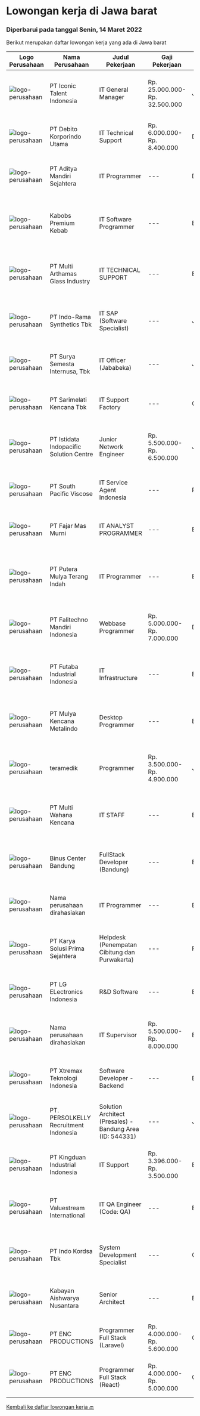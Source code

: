 
  # Lowongan kerja di Jawa barat

  ### Diperbarui pada tanggal Senin, 14 Maret 2022

  Berikut merupakan daftar lowongan kerja yang ada di Jawa barat

  |Logo Perusahaan | Nama Perusahaan | Judul Pekerjaan | Gaji Pekerjaan | Lokasi | Deskripsi | Tanggal diunggah | Pranala |
  | -------------- | --------------- | --------------- | --------- | --------- | -------------- | ------- | ----------- |
  |![logo-perusahaan](https://image-service-cdn.seek.com.au/f5b5f929f9bdb5a01fc793ad27c3e2d43ee966b9/ee4dce1061f3f616224767ad58cb2fc751b8d2dc)|PT Iconic Talent Indonesia|IT General Manager|Rp. 25.000.000-Rp. 32.500.000|Jawa Barat|Requirements: Candidate must possess at least a Bachelor's Degree, Computer Science/Information Technology, Engineering (Computer/Telecommunication)...|Minggu, 13 Maret 2022|https://www.jobstreet.co.id/id/job/it-general-manager-3818730?token=0~889d7437-b5b6-4888-9525-f0ce260555b8&sectionRank=1&jobId=jobstreet-id-job-3818730|
|![logo-perusahaan](https://image-service-cdn.seek.com.au/06c5f455483b29e4428252530c99cbb3ca6c3a63/ee4dce1061f3f616224767ad58cb2fc751b8d2dc)|PT Debito Korporindo Utama|IT Technical Support|Rp. 6.000.000-Rp. 8.400.000|Depok|Responsibilities Provide initial problem, determination to the standard application, and assist end-users to determine whether a problem is on...|Jumat, 11 Maret 2022|https://www.jobstreet.co.id/id/job/it-technical-support-3817454?token=0~889d7437-b5b6-4888-9525-f0ce260555b8&sectionRank=2&jobId=jobstreet-id-job-3817454|
|![logo-perusahaan](https://image-service-cdn.seek.com.au/78af9044461801b694743c76d10e7051cef5c0d0/ee4dce1061f3f616224767ad58cb2fc751b8d2dc)|PT Aditya Mandiri Sejahtera|IT Programmer|---|Depok|Qualification : Maximum 32 years old Candidate must at least Associate's Degree in IT Major or related major At least 1 years experience Heaving...|Minggu, 13 Maret 2022|https://www.jobstreet.co.id/id/job/it-programmer-3808371?token=0~889d7437-b5b6-4888-9525-f0ce260555b8&sectionRank=3&jobId=jobstreet-id-job-3808371|
|![logo-perusahaan](https://image-service-cdn.seek.com.au/078f18cc282ec05acc50e84995109c7012f8c9ba/ee4dce1061f3f616224767ad58cb2fc751b8d2dc)|Kabobs Premium Kebab|IT Software Programmer|---|Bandung|Pendidikan min. D3 Teknik Informatika/Sistem Informasi/Ilmu Komputer/sejenis Pengalaman min. 2 tahun sebagai Programmer Kemampuan yang harus dimiliki:...|Minggu, 13 Maret 2022|https://www.jobstreet.co.id/id/job/it-software-programmer-3818792?token=0~889d7437-b5b6-4888-9525-f0ce260555b8&sectionRank=4&jobId=jobstreet-id-job-3818792|
|![logo-perusahaan](https://image-service-cdn.seek.com.au/63c23608a548a9f32ca37b1177f7cf52ab722b8f/ee4dce1061f3f616224767ad58cb2fc751b8d2dc)|PT Multi Arthamas Glass Industry|IT TECHNICAL SUPPORT|---|Bekasi|Kualifikasi : Pendidikan D3/S1 Teknik Informatika/Sistem Informasi Usia maksimal 30 tahun Berpengalaman pada bidang yang sama kurang lebih 1 tahun...|Jumat, 11 Maret 2022|https://www.jobstreet.co.id/id/job/it-technical-support-3818279?token=0~889d7437-b5b6-4888-9525-f0ce260555b8&sectionRank=5&jobId=jobstreet-id-job-3818279|
|![logo-perusahaan](https://image-service-cdn.seek.com.au/111c547d1a72c72834036def0e7e00b335577daf/ee4dce1061f3f616224767ad58cb2fc751b8d2dc)|PT Indo-Rama Synthetics Tbk|IT SAP (Software Specialist)|---|Jawa Barat|Job Responsibilities : Coordinating with Corportae Team for implementation SAP S4/HANA at plant.  Integration of SAP S4/HANA with Plant...|Minggu, 13 Maret 2022|https://www.jobstreet.co.id/id/job/it-sap-software-specialist-3808269?token=0~889d7437-b5b6-4888-9525-f0ce260555b8&sectionRank=6&jobId=jobstreet-id-job-3808269|
|![logo-perusahaan](https://image-service-cdn.seek.com.au/3686f82f3069dcbc44da57e6e90cf98aba720043/ee4dce1061f3f616224767ad58cb2fc751b8d2dc)|PT Surya Semesta Internusa, Tbk|IT Officer (Jababeka)|---|Jawa Barat|Job Description: Ensure all computer devices such as servers, PABX, printers, scanners and other IT devices can be used and work properly Ensure that...|Jumat, 11 Maret 2022|https://www.jobstreet.co.id/id/job/it-officer-jababeka-3817848?token=0~889d7437-b5b6-4888-9525-f0ce260555b8&sectionRank=7&jobId=jobstreet-id-job-3817848|
|![logo-perusahaan](https://image-service-cdn.seek.com.au/c3b7ba6190e22e5e4fdbef2273440da00322a6cc/ee4dce1061f3f616224767ad58cb2fc751b8d2dc)|PT Sarimelati Kencana Tbk|IT Support Factory|---|Cikarang|Job Descripstions : Installing and configuring computer hardware, software, systems, networks, printers, and scanners. Developing and maintaining...|Kamis, 10 Maret 2022|https://www.jobstreet.co.id/id/job/it-support-factory-3816609?token=0~889d7437-b5b6-4888-9525-f0ce260555b8&sectionRank=8&jobId=jobstreet-id-job-3816609|
|![logo-perusahaan](https://image-service-cdn.seek.com.au/d1bf0b6796507252bc7fdbbc608c29fe8470c521/ee4dce1061f3f616224767ad58cb2fc751b8d2dc)|PT Istidata Indopacific Solution Centre|Junior Network Engineer|Rp. 5.500.000-Rp. 6.500.000|Jawa Barat|Tugas dan Tanggung Jawab: Pembuatan RAB (Rencana Anggaran Biaya) untuk instalasi atau re-layout jaringan data sesuai kebutuhan perusahaan setiap...|Minggu, 13 Maret 2022|https://www.jobstreet.co.id/id/job/junior-network-engineer-3818702?token=0~889d7437-b5b6-4888-9525-f0ce260555b8&sectionRank=9&jobId=jobstreet-id-job-3818702|
|![logo-perusahaan](https://image-service-cdn.seek.com.au/75fcd7c1dcf3d3063c1ccedeb9ce095ec5c9cea3/ee4dce1061f3f616224767ad58cb2fc751b8d2dc)|PT South Pacific Viscose|IT Service Agent Indonesia|---|Purwakarta|Responsibilities: Work closely with head of IT SPV to aid the planning, development and execution of various company programs and initiatives...|Jumat, 11 Maret 2022|https://www.jobstreet.co.id/id/job/it-service-agent-indonesia-3817449?token=0~889d7437-b5b6-4888-9525-f0ce260555b8&sectionRank=10&jobId=jobstreet-id-job-3817449|
|![logo-perusahaan](https://image-service-cdn.seek.com.au/3c5b10014fbd4c98dcb0e585d33384a022061821/ee4dce1061f3f616224767ad58cb2fc751b8d2dc)|PT Fajar Mas Murni|IT ANALYST PROGRAMMER|---|Bekasi|Deskripsi PekerjaanKUALIFIKASI : Pendidikan minimal S1 ilmu komputer/Teknologi Informasi atau setara. Pengalaman minimal 2 tahun di bidang yang sama...|Jumat, 11 Maret 2022|https://www.jobstreet.co.id/id/job/it-analyst-programmer-3807321?token=0~889d7437-b5b6-4888-9525-f0ce260555b8&sectionRank=11&jobId=jobstreet-id-job-3807321|
|![logo-perusahaan](https://image-service-cdn.seek.com.au/f58b134254410170b6684005db1ca8ec45db7476/ee4dce1061f3f616224767ad58cb2fc751b8d2dc)|PT Putera Mulya Terang Indah|IT Programmer|---|Bandung|Dicari: D3/S1 Teknik Informatika/Teknik Komputer/Ilmu Komputer. Menguasai Web based Programming Python, java, JavaScript, PHP(Codeigniter), C++, HTML....|Sabtu, 12 Maret 2022|https://www.jobstreet.co.id/id/job/it-programmer-3803601?token=0~889d7437-b5b6-4888-9525-f0ce260555b8&sectionRank=12&jobId=jobstreet-id-job-3803601|
|![logo-perusahaan](https://image-service-cdn.seek.com.au/ccc2093f8d87e2e839203e5cc7ea099952155c13/ee4dce1061f3f616224767ad58cb2fc751b8d2dc)|PT Falitechno Mandiri Indonesia|Webbase Programmer|Rp. 5.000.000-Rp. 7.000.000|Depok|Usia Maksimal 30 Tahun Pendidikan Minimal STM Bidang Komputer, D3/S1 Bidang Komputer Pengalaman minimal 2 tahun sebagai Web Programmer Menguasai...|Minggu, 13 Maret 2022|https://www.jobstreet.co.id/id/job/webbase-programmer-3808533?token=0~889d7437-b5b6-4888-9525-f0ce260555b8&sectionRank=13&jobId=jobstreet-id-job-3808533|
|![logo-perusahaan](https://image-service-cdn.seek.com.au/564d528253633c3132b2e6d0de1d4b3bd1aa4a3c/ee4dce1061f3f616224767ad58cb2fc751b8d2dc)|PT Futaba Industrial Indonesia|IT Infrastructure|---|Bekasi|Job Requirement : Diploma/Bachelor degree from IT (Technic Informatica, System Information Have Experience as IT Server Administrator Have Knowledge...|Kamis, 10 Maret 2022|https://www.jobstreet.co.id/id/job/it-infrastructure-3815673?token=0~889d7437-b5b6-4888-9525-f0ce260555b8&sectionRank=14&jobId=jobstreet-id-job-3815673|
|![logo-perusahaan](https://image-service-cdn.seek.com.au/9b30f00e5d44221643d2b46b334a39edb1dbf377/ee4dce1061f3f616224767ad58cb2fc751b8d2dc)|PT Mulya Kencana Metalindo|Desktop Programmer|---|Bandung|Requirements Pendidikan minimal D3 Jurusan Teknik Informatika, Teknik Komputer, Sistem Informasi Memiliki pengalaman di bidang Desktop Application...|Sabtu, 12 Maret 2022|https://www.jobstreet.co.id/id/job/desktop-programmer-3818496?token=0~889d7437-b5b6-4888-9525-f0ce260555b8&sectionRank=15&jobId=jobstreet-id-job-3818496|
|![logo-perusahaan](https://i.ibb.co/sqvTCh9/112815900-stock-vector-no-image-available-icon-flat-vector.webp)|teramedik|Programmer|Rp. 3.500.000-Rp. 4.900.000|Jawa Barat|PT.Terakorp Indonesia yang bergerak pada aplikasiSistem Informasi Managemen Rumah Sakit ( SIMRS ) , dalam upaya perluasan dan pengembangannya bisnis...|Minggu, 13 Maret 2022|https://www.jobstreet.co.id/id/job/programmer-3808564?token=0~889d7437-b5b6-4888-9525-f0ce260555b8&sectionRank=16&jobId=jobstreet-id-job-3808564|
|![logo-perusahaan](https://image-service-cdn.seek.com.au/8a21d582e50f0d132f214ae36bd88b23e5a42b73/ee4dce1061f3f616224767ad58cb2fc751b8d2dc)|PT Multi Wahana Kencana|IT STAFF|---|Bandung|Deskripsi pekerjaan : Menerima, memprioritaskan, dan menyelesaikan permintaan bantuan IT. Instalasi dan software maintenance. Membuat aplikasi baik...|Kamis, 10 Maret 2022|https://www.jobstreet.co.id/id/job/it-staff-3816681?token=0~889d7437-b5b6-4888-9525-f0ce260555b8&sectionRank=17&jobId=jobstreet-id-job-3816681|
|![logo-perusahaan](https://image-service-cdn.seek.com.au/abe52df5c25027f0407faba30b4bd412ccb05d64/ee4dce1061f3f616224767ad58cb2fc751b8d2dc)|Binus Center Bandung|FullStack Developer (Bandung)|---|Bandung|Kualifikasi : Pendidikan minimal SMK Memiliki pengalaman 1 tahun sebagai full stack developer Menguasai : PHP Framework laravel Nuxt.js Vuetify API...|Minggu, 13 Maret 2022|https://www.jobstreet.co.id/id/job/fullstack-developer-bandung-3808636?token=0~889d7437-b5b6-4888-9525-f0ce260555b8&sectionRank=18&jobId=jobstreet-id-job-3808636|
|![logo-perusahaan](https://i.ibb.co/sqvTCh9/112815900-stock-vector-no-image-available-icon-flat-vector.webp)|Nama perusahaan dirahasiakan|IT Programmer|---|Bali|Pendidikan minimal S1 segala jurusan Minimal memiliki 2 tahun pengalaman kerja di bidang yang sama Memiliki pengetahuan mengenai PHP dan bahasa...|Jumat, 11 Maret 2022|https://www.jobstreet.co.id/id/job/it-programmer-3806407?token=0~889d7437-b5b6-4888-9525-f0ce260555b8&sectionRank=19&jobId=jobstreet-id-job-3806407|
|![logo-perusahaan](https://image-service-cdn.seek.com.au/bb0f2c313297f2db3d497466b95d7da85644edc0/ee4dce1061f3f616224767ad58cb2fc751b8d2dc)|PT Karya Solusi Prima Sejahtera|Helpdesk (Penempatan Cibitung dan Purwakarta)|---|Purwakarta|Pendidikan diutamakan D3 jurusan Telekomunikasi, Elektro, Informatika dan Teknik Industri Bersedia ditempatkan diseluruh wilayah jabodetabek (lokasi...|Minggu, 13 Maret 2022|https://www.jobstreet.co.id/id/job/helpdesk-penempatan-cibitung-dan-purwakarta-3818686?token=0~889d7437-b5b6-4888-9525-f0ce260555b8&sectionRank=20&jobId=jobstreet-id-job-3818686|
|![logo-perusahaan](https://image-service-cdn.seek.com.au/30af14e0ee088a8c2340c8a3650bce91102b806f/ee4dce1061f3f616224767ad58cb2fc751b8d2dc)|PT LG ELectronics Indonesia|R&D Software|---|Bekasi|Candidate must possess at least a Bachelor's Degree, Master's Degree from: Computer Science or equivalent At least 1 year of working experience in...|Sabtu, 12 Maret 2022|https://www.jobstreet.co.id/id/job/r-d-software-3809392?token=0~889d7437-b5b6-4888-9525-f0ce260555b8&sectionRank=21&jobId=jobstreet-id-job-3809392|
|![logo-perusahaan](https://i.ibb.co/sqvTCh9/112815900-stock-vector-no-image-available-icon-flat-vector.webp)|Nama perusahaan dirahasiakan|IT Supervisor|Rp. 5.500.000-Rp. 8.000.000|Bogor|Kualifikasi Pendidikan min S1 Teknik Informatika / Ilmu Komputer Pengalaman min 3 tahun  Jujur, teliti dan rapi Mampu bekerjasama dengan team...|Selasa, 08 Maret 2022|https://www.jobstreet.co.id/id/job/it-supervisor-3813015?token=0~889d7437-b5b6-4888-9525-f0ce260555b8&sectionRank=22&jobId=jobstreet-id-job-3813015|
|![logo-perusahaan](https://image-service-cdn.seek.com.au/ce74a79d8ea261e54cdae65dc8035221535675cf/ee4dce1061f3f616224767ad58cb2fc751b8d2dc)|PT Xtremax Teknologi Indonesia|Software Developer - Backend|---|Bandung|Job Description As a Software Developer, specifically backend, you will be introduced to ASP.NET development platforms and will be actively involved...|Sabtu, 12 Maret 2022|https://www.jobstreet.co.id/id/job/software-developer-backend-3802881?token=0~889d7437-b5b6-4888-9525-f0ce260555b8&sectionRank=23&jobId=jobstreet-id-job-3802881|
|![logo-perusahaan](https://image-service-cdn.seek.com.au/a778cc2d537d275f0abc3d64068f14c4c640057e/ee4dce1061f3f616224767ad58cb2fc751b8d2dc)|PT. PERSOLKELLY Recruitment Indonesia|Solution Architect (Presales) - Bandung Area (ID: 544331)|---|Jawa Barat|Job Descriptions: Act as a technical consultant in the sales cycle of Telecommunication products. Providing the best technical solutions, compiling...|Sabtu, 12 Maret 2022|https://www.jobstreet.co.id/id/job/solution-architect-presales-bandung-area-id%3A-544331-3818670?token=0~889d7437-b5b6-4888-9525-f0ce260555b8&sectionRank=24&jobId=jobstreet-id-job-3818670|
|![logo-perusahaan](https://image-service-cdn.seek.com.au/e1c8658740ec2323262667d68a2b62522cbf4e03/ee4dce1061f3f616224767ad58cb2fc751b8d2dc)|PT Kingduan Industrial Indonesia|IT Support|Rp. 3.396.000-Rp. 3.500.000|Bandung|Kualifikasi : Berumur di atas 25 Tahun Minimal Pendidikan D3 Jurusan Teknik Komputer, Sistem Informasi/setara Dapat bekerja di bawah tekanan Mengerti...|Senin, 07 Maret 2022|https://www.jobstreet.co.id/id/job/it-support-3811239?token=0~889d7437-b5b6-4888-9525-f0ce260555b8&sectionRank=25&jobId=jobstreet-id-job-3811239|
|![logo-perusahaan](https://image-service-cdn.seek.com.au/38b93cad40354922da192b36aae3a7dede24721d/ee4dce1061f3f616224767ad58cb2fc751b8d2dc)|PT Valuestream International|IT QA Engineer (Code: QA)|---|Bandung|Qualification:  Minimum D3 from IT /Computer Science Good Knowlede in technical skill as following : HTML, PHP SQL/My SQL Windows Desktop/Web Based...|Kamis, 10 Maret 2022|https://www.jobstreet.co.id/id/job/it-qa-engineer-code%3A-qa-3804757?token=0~889d7437-b5b6-4888-9525-f0ce260555b8&sectionRank=26&jobId=jobstreet-id-job-3804757|
|![logo-perusahaan](https://image-service-cdn.seek.com.au/2edb1a76a77d108802f818569091386caf294b49/ee4dce1061f3f616224767ad58cb2fc751b8d2dc)|PT Indo Kordsa Tbk|System Development Specialist|---|Citeureup|Job Description Implementing Day to day ERP system management incorporating configuration and monitoring of system parameters and performance, which...|Kamis, 10 Maret 2022|https://www.jobstreet.co.id/id/job/system-development-specialist-3804872?token=0~889d7437-b5b6-4888-9525-f0ce260555b8&sectionRank=27&jobId=jobstreet-id-job-3804872|
|![logo-perusahaan](https://image-service-cdn.seek.com.au/421de82de9c59c72c691753a8a4bfd1b72bc1678/ee4dce1061f3f616224767ad58cb2fc751b8d2dc)|Kabayan Aishwarya Nusantara|Senior Architect|---|Bandung|Rekrutmen ini bertujuan untuk menciptakan organisasi yang bisa berkontribusi secara optimal dalam transformasi digital inovasi pelayanan...|Kamis, 10 Maret 2022|https://www.jobstreet.co.id/id/job/senior-architect-3816647?token=0~889d7437-b5b6-4888-9525-f0ce260555b8&sectionRank=28&jobId=jobstreet-id-job-3816647|
|![logo-perusahaan](https://image-service-cdn.seek.com.au/ceab009dce5eef2751c0323d7d4e3a8f2e0391f2/ee4dce1061f3f616224767ad58cb2fc751b8d2dc)|PT ENC PRODUCTIONS|Programmer Full Stack (Laravel)|Rp. 4.000.000-Rp. 5.600.000|Cibinong|Kualifikasi : Terbuka untuk fresh graduate yang berpengalaman menghandle project WAJIB menguasai bahasa pemograman Laravel Menguasai HTML, CSS,...|Sabtu, 12 Maret 2022|https://www.jobstreet.co.id/id/job/programmer-full-stack-laravel-3806733?token=0~889d7437-b5b6-4888-9525-f0ce260555b8&sectionRank=29&jobId=jobstreet-id-job-3806733|
|![logo-perusahaan](https://image-service-cdn.seek.com.au/ceab009dce5eef2751c0323d7d4e3a8f2e0391f2/ee4dce1061f3f616224767ad58cb2fc751b8d2dc)|PT ENC PRODUCTIONS|Programmer Full Stack (React)|Rp. 4.000.000-Rp. 5.000.000|Cibinong|Kualifikasi : Terbuka untuk fresh graduate yang berpengalaman menghandle project WAJIB menguasai bahasa pemograman React Menguasai HTML, CSS,...|Sabtu, 12 Maret 2022|https://www.jobstreet.co.id/id/job/programmer-full-stack-react-3806728?token=0~889d7437-b5b6-4888-9525-f0ce260555b8&sectionRank=30&jobId=jobstreet-id-job-3806728|


  [Kembali ke daftar lowongan kerja 🔙](../README.md#daftar-lowongan-kerja)
  